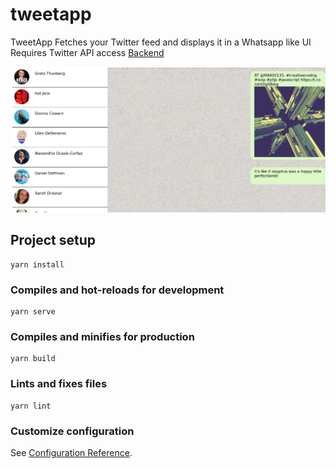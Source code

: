 # tweetapp

TweetApp Fetches your Twitter feed and displays it in a Whatsapp like UI
Requires Twitter API access
[Backend](https://github.com/LunaticHacker/tweet-app-backend)

![screenshot](./screencaps/screencap.png)

## Project setup

```
yarn install
```

### Compiles and hot-reloads for development

```
yarn serve
```

### Compiles and minifies for production

```
yarn build
```

### Lints and fixes files

```
yarn lint
```

### Customize configuration

See [Configuration Reference](https://cli.vuejs.org/config/).
